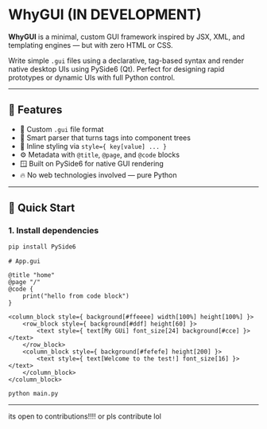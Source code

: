 # WhyGUI (IN DEVELOPMENT)

**WhyGUI** is a minimal, custom GUI framework inspired by JSX, XML, and templating engines — but with zero HTML or CSS.

Write simple `.gui` files using a declarative, tag-based syntax and render native desktop UIs using PySide6 (Qt). Perfect for designing rapid prototypes or dynamic UIs with full Python control.

---

## 🧩 Features

- 📄 Custom `.gui` file format
- 🧠 Smart parser that turns tags into component trees
- 🎨 Inline styling via `style={ key[value] ... }`
- ⚙️ Metadata with `@title`, `@page`, and `@code` blocks
- 🪟 Built on PySide6 for native GUI rendering
- 🔥 No web technologies involved — pure Python

---

## 🚀 Quick Start

### 1. Install dependencies

```bash
pip install PySide6
```

```
# App.gui

@title "home"
@page "/"
@code {
    print("hello from code block")
}

<column_block style={ background[#ffeeee] width[100%] height[100%] }>
    <row_block style={ background[#ddf] height[60] }>
        <text style={ text[My GUi] font_size[24] background[#cce] }></text>
    </row_block>
    <column_block style={ background[#fefefe] height[200] }>
        <text style={ text[Welcome to the test!] font_size[16] }></text>
    </column_block>
</column_block>
```

```bash
python main.py
```


---

its open to contributions!!!! or pls contribute lol